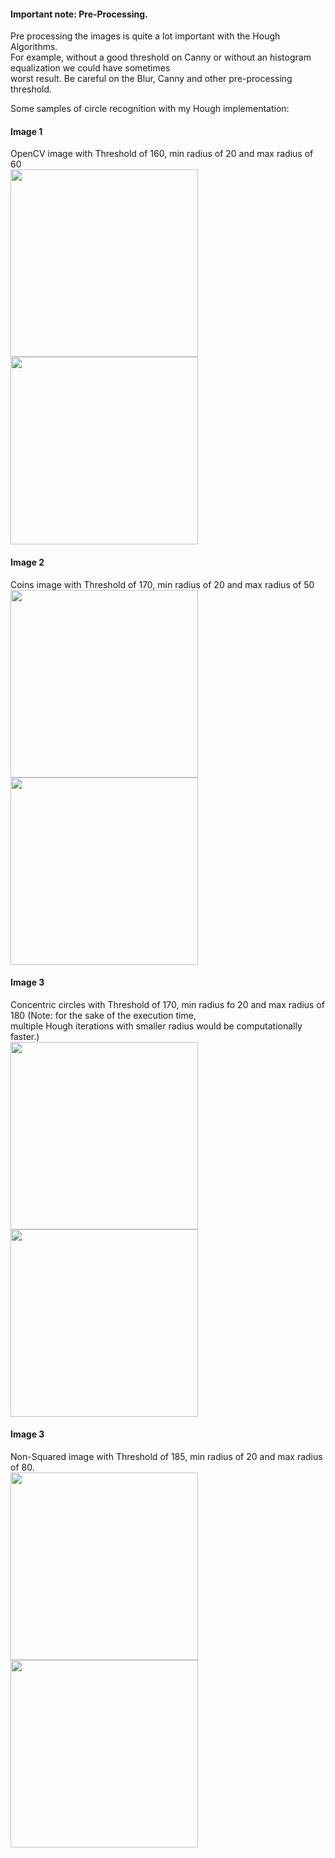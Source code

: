 #### Important note: Pre-Processing.
Pre processing the images is quite a lot important with the Hough Algorithms. <br>
For example, without a good threshold on Canny or without an histogram equalization we could have sometimes<br>
worst result. Be careful on the Blur, Canny and other pre-processing threshold.<br>

Some samples of circle recognition with my Hough implementation:
#### Image 1
OpenCV image with Threshold of 160, min radius of 20 and max radius of 60<br>
<img src="https://i.ibb.co/pvXVXdR/ocv.png" width="300">
<img src="https://i.ibb.co/J7qnNWG/h1.png" width="300">
<br>

#### Image 2
Coins image with Threshold of 170, min radius of 20 and max radius of 50<br>
<img src="https://i.ibb.co/vdrkZP7/coins1.jpg" width="300">
<img src="https://i.ibb.co/L5Wv93V/h2.png" width="300">
<br>

#### Image 3
Concentric circles with Threshold of 170, min radius fo 20 and max radius of 180 (Note: for the sake of the execution time,<br>
multiple Hough iterations with smaller radius would be computationally faster.)<br>
<img src="https://i.ibb.co/yycDmg1/conc.jpg" width="300">
<img src="https://i.ibb.co/drkmm61/h3.png" width="300">
<br>

#### Image 3
Non-Squared image with Threshold of 185, min radius of 20 and max radius of 80.<br>
<img src="https://i.ibb.co/vVyx9Cz/circles1.jpg" width="300">
<img src="https://i.ibb.co/QQswB1L/Houhg.png" width="300">
